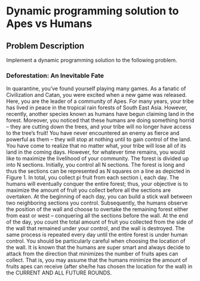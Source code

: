 # Dynamic programming solution to Apes vs Humans

## Problem Description
Implement a dynamic programming solution to the following problem.

### Deforestation: An Inevitable Fate
In quarantine, you’ve found yourself playing many games. As a fanatic of Civilization and
Catan, you were excited when a new game was released.
Here, you are the leader of a community of Apes. For many years, your tribe has lived in
peace in the tropical rain forests of South East Asia. However, recently, another species known
as humans have begun claiming land in the forest. Moreover, you noticed that these humans are
doing something horrid – they are cutting down the trees, and your tribe will no longer have access
to the tree’s fruit!
You have never encountered an enemy as fierce and powerful as them – they will stop at nothing
until to gain control of the land. You have come to realize that no matter what, your tribe will lose
all of its land in the coming days. However, for whatever time remains, you would like to maximize
the livelihood of your community.
The forest is divided up into N sections. Initially, you control all N sections. The forest is long
and thus the sections can be represented as N squares on a line as depicted in Figure 1. In total,
you collect pi fruit from each section i, each day.
The humans will eventually conquer the entire forest; thus, your objective is to maximize the
amount of fruit you collect before all the sections are overtaken.
At the beginning of each day, you can build a stick wall between two neighboring sections you
control. Subsequently, the humans observe the position of the wall and choose to overtake the
remaining forest either from east or west – conquering all the sections before the wall. At the
end of the day, you count the total amount of fruit you collected from the side of the wall that
remained under your control, and the wall is destroyed. The same process is repeated every
day until the entire forest is under human control.
You should be particularly careful when choosing the location of the wall. It is known that the
humans are super smart and always decide to attack from the direction that minimizes the number
of fruits apes can collect. That is, you may assume that the humans minimize the amount
of fruits apes can receive (after she/he has chosen the location for the wall) in the
CURRENT AND ALL FUTURE ROUNDS.

